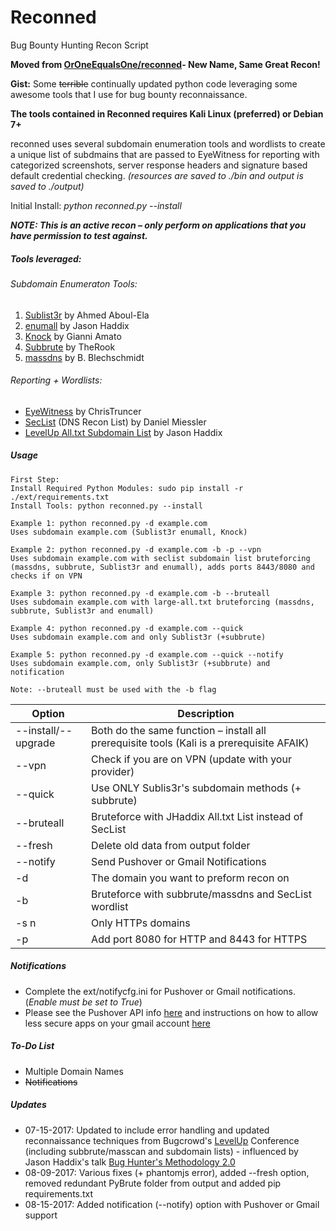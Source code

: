 # Reconned
Bug Bounty Hunting Recon Script

**Moved from [OrOneEqualsOne/reconned](https://github.com/OrOneEqualsOne/reconned)- New Name, Same Great Recon!**

**Gist:** Some ~~terrible~~ continually updated python code leveraging some awesome tools that I use for bug bounty reconnaissance. 

**The tools contained in Reconned requires Kali Linux (preferred) or Debian 7+** 

reconned uses several subdomain enumeration tools and wordlists to create a unique list of subdmains that are passed to EyeWitness for reporting with categorized screenshots, server response headers and signature based default credential checking. *(resources are saved to ./bin and output is saved to ./output)*

Initial Install: *python reconned.py --install*

**_NOTE: This is an active recon – only perform on applications that you have permission to test against._**

##### Tools leveraged:

###### Subdomain Enumeraton Tools:
1. [Sublist3r](https://github.com/aboul3la/Sublist3r) by Ahmed Aboul-Ela 
2. [enumall](https://github.com/jhaddix/domain) by Jason Haddix 
3. [Knock](https://github.com/guelfoweb/knock) by Gianni Amato 
4. [Subbrute](https://github.com/TheRook/subbrute) by TheRook 
5. [massdns](https://github.com/blechschmidt/massdns) by B. Blechschmidt 

###### Reporting + Wordlists:
- [EyeWitness](https://github.com/ChrisTruncer/EyeWitness) by ChrisTruncer  
- [SecList](https://github.com/danielmiessler/SecLists) (DNS Recon List) by Daniel Miessler 
- [LevelUp All.txt Subdomain List](https://gist.github.com/jhaddix/86a06c5dc309d08580a018c66354a056) by Jason Haddix 

##### Usage
````
First Step:
Install Required Python Modules: sudo pip install -r ./ext/requirements.txt
Install Tools: python reconned.py --install

Example 1: python reconned.py -d example.com
Uses subdomain example.com (Sublist3r enumall, Knock)

Example 2: python reconned.py -d example.com -b -p --vpn
Uses subdomain example.com with seclist subdomain list bruteforcing (massdns, subbrute, Sublist3r and enumall), adds ports 8443/8080 and checks if on VPN

Example 3: python reconned.py -d example.com -b --bruteall
Uses subdomain example.com with large-all.txt bruteforcing (massdns, subbrute, Sublist3r and enumall)

Example 4: python reconned.py -d example.com --quick
Uses subdomain example.com and only Sublist3r (+subbrute)

Example 5: python reconned.py -d example.com --quick --notify
Uses subdomain example.com, only Sublist3r (+subbrute) and notification

Note: --bruteall must be used with the -b flag
````

Option | Description
------ | --- 
--install/--upgrade  |  Both do the same function – install all prerequisite tools (Kali is a prerequisite AFAIK)
--vpn   |   Check if you are on VPN (update with your provider)
--quick |   Use ONLY Sublis3r's subdomain methods (+ subbrute)
--bruteall  |   Bruteforce with JHaddix All.txt List instead of SecList
--fresh  |   Delete old data from output folder
--notify  |   Send Pushover or Gmail Notifications
-d  |   The domain you want to preform recon on
-b  |   Bruteforce with subbrute/massdns and SecList wordlist
-s n    |   Only HTTPs domains
-p  |   Add port 8080 for HTTP and 8443 for HTTPS 

##### Notifications
- Complete the ext/notifycfg.ini for Pushover or Gmail notifications. (*Enable must be set to True*)
- Please see the Pushover API info [here](https://pushover.net/api) and instructions on how to allow less secure apps on your gmail account [here](https://support.google.com/accounts/answer/6010255)

##### To-Do List
- Multiple Domain Names
- ~~Notifications~~

##### Updates
- 07-15-2017: Updated to include error handling and updated reconnaissance  techniques from Bugcrowd's [LevelUp](https://pages.bugcrowd.com/level-up-virtual-hacking-conference) Conference (including subbrute/masscan and subdomain lists) - influenced by Jason Haddix's talk [Bug Hunter's Methodology 2.0](https://t.co/Umhj4NUtJ5)
- 08-09-2017: Various fixes (+ phantomjs error), added --fresh option, removed redundant PyBrute folder from output and added pip requirements.txt
- 08-15-2017: Added notification (--notify) option with Pushover or Gmail support